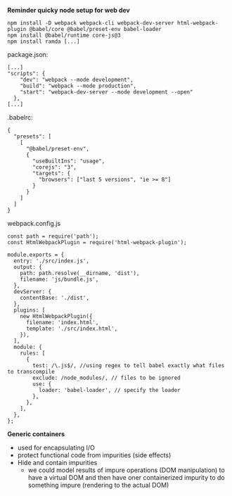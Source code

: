 **Reminder quicky node setup for web dev**

    npm install -D webpack webpack-cli webpack-dev-server html-webpack-plugin @babel/core @babel/preset-env babel-loader 
    npm install @babel/runtime core-js@3
    npm install ramda [...]

package.json:

    [...]
    "scripts": {
        "dev": "webpack --mode development",
        "build": "webpack --mode production",
        "start": "webpack-dev-server --mode development --open"
      },
    [...]

.babelrc:

    {
      "presets": [
        [
          "@babel/preset-env",
          {
            "useBuiltIns": "usage",
            "corejs": "3",
            "targets": {
              "browsers": ["last 5 versions", "ie >= 8"]
            }
          }
        ]
      ]
    }

webpack.config.js

    const path = require('path');
    const HtmlWebpackPlugin = require('html-webpack-plugin');

    module.exports = {
      entry: './src/index.js',
      output: {
        path: path.resolve(__dirname, 'dist'),
        filename: 'js/bundle.js',
      },
      devServer: {
        contentBase: './dist',
      },
      plugins: [
        new HtmlWebpackPlugin({
          filename: 'index.html',
          template: './src/index.html',
        }),
      ],
      module: {
        rules: [
          {
            test: /\.js$/, //using regex to tell babel exactly what files to transcompile
            exclude: /node_modules/, // files to be ignored
            use: {
              loader: 'babel-loader', // specify the loader
            },
          },
        ],
      },
    };



**Generic containers**
- used for encapsulating I/O
- protect functional code from impurities (side effects)
- Hide and contain impurities
  - we could model results of impure operations (DOM manipulation) to have a virtual DOM and then have oner containerized impurity to do something impure (rendering to the actual DOM)
  
